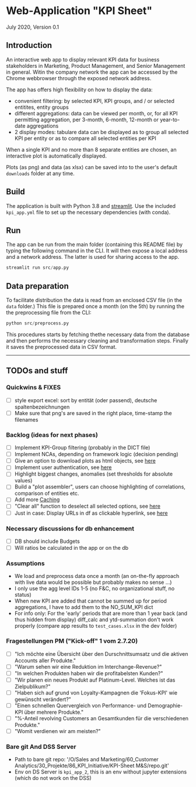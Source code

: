 # Web-Application "KPI Sheet"

July 2020, Version 0.1

## Introduction

An interactive web app to display relevant KPI data for business stakeholders in Marketing, Product Management, and Senior Management in general.
Witin the company network the app can be accessed by the Chrome webbrowser through the exposed network address.

The app has offers high flexibility on how to display the data:

- convenient filtering: by selected KPI, KPI groups, and / or selected entitites, entity groups
- different aggregations: data can be viewed per month, or, for all KPI permitting aggregation, per 3-month, 6-month, 12-month or year-to-date aggregations
- 2 display modes: tabulare data can be displayed as to group all selected KPI per entity or as to compare all selected entities per KPI

When a single KPI and no more than 8 separate entities are chosen, an interactive plot is automatically displayed.

Plots (as png) and data (as xlsx) can be saved into to the user's default `downloads` folder at any time.

## Build

The application is built with Python 3.8 and [streamlit](https://www.streamlit.io/). Use the included `kpi_app.yml` file to set up the necessary dependencies (with conda).

## Run

The app can be run from the main folder (containing this README file) by typing the following command in the CLI. It will then expose a local address and a network address. The latter is used for sharing access to the app.

```python
streamlit run src/app.py
```

## Data preparation

To facilitate distribution the data is read from an enclosed CSV file (in the `data` folder.) This file is prepared once a month (on the 5th) by running the the preprocessing file from the CLI:

```python
python src/preprocess.py
```

This procedures starts by fetching thethe necessary data from the database and then performs the necessary cleaning and transformation steps. Finally it saves the preprocessed data in CSV format.

---

## TODOs and stuff

### Quickwins & FIXES

- [ ] style export excel: sort by entität (oder passend), deutsche spaltenbezeichnungen
- [ ] Make sure that png's are saved in the right place, time-stamp the filenames

### Backlog (ideas for next phases)

- [ ] Implement KPI-Group filtering (probably in the DICT file)
- [ ] Implement NCAs, depending on framework logic (decision pending)
- [ ] Give an option to download plots as html objects, see [here](https://discuss.streamlit.io/t/download-plotly-plot-as-html/4426)
- [ ] Implement user authentication, see [here](https://discuss.streamlit.io/t/hide-text-input-box-after-the-input/4381)
- [ ] Highlight biggest changes, anomalies (set thresholds for absolute values)
- [ ] Build a "plot assembler", users can choose highlighting of correlations, comparison of entities etc.
- [ ] Add more [Caching](https://docs.streamlit.io/en/stable/caching.html#example-4-when-an-inner-function-changes)
- [ ] "Clear all" function to deselect all selected options, see [here](https://discuss.streamlit.io/t/reset-multiselect-to-default-values-using-a-checkbox/1941)
- [ ] Just in case: Display URLs in df as clickable hyperlink, see [here](https://discuss.streamlit.io/t/display-urls-in-dataframe-column-as-a-clickable-hyperlink/743)

### Necessary discussions for db enhancement

- [ ] DB should include Budgets
- [ ] Will ratios be calculated in the app or on the db

### Assumptions

- We load and preprocess data once a month (an on-the-fly approach with live data would be possible but probably makes no sense ...)
- I only use the agg level IDs 1-5 (no F&C, no organizational stuff, no status)
- When new KPI are added that cannot be summed up for period aggregations, I have to add them to the NO_SUM_KPI dict
- For info only: For the 'early' periods that are more than 1 year back (and thus hidden from display) diff_calc and ytd-summation don't work properly (compare app results to `test_cases.xlsx` in the dev folder)

### Fragestellungen PM ("Kick-off" 1 vom 2.7.20)

- [ ] "Ich möchte eine Übersicht über den Durschnittsumsatz und die aktiven Accounts aller Produkte."
- [ ] "Warum sehen wir eine Reduktion im Interchange-Revenue?"
- [ ] "In welchen Produkten haben wir die profitabelsten Kunden?"
- [ ] "Wir planen ein neues Produkt auf Platinum-Level. Welches ist das Zielpublikum?"
- [ ] "Haben sich auf grund von Loyalty-Kampagnen die 'Fokus-KPI' wie gewünscht verändert?"
- [ ] "Einen schnellen Quervergleich von Performance- und Demographie-KPI über mehrere Produkte."
- [ ] "%-Anteil revolving Customers an Gesamtkunden für die verschiedenen Produkte."
- [ ] "Womit verdienen wir am meisten?"

### Bare git And DSS Server

- Path to bare git repo: '/O/Sales and Marketing/60_Customer Analytics/30_Projekte/86_KPI_Initiative/KPI-Sheet M&S/repo.git'
- Env on DS Server is `kpi_app_2`, this is an env without jupyter extensions (which do not work on the DSS)
